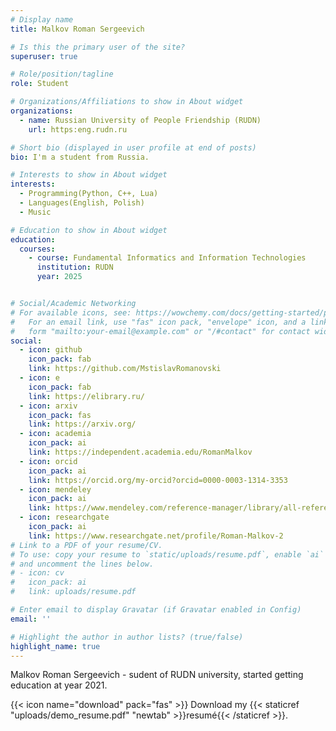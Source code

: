 ```yaml
---
# Display name
title: Malkov Roman Sergeevich

# Is this the primary user of the site?
superuser: true

# Role/position/tagline
role: Student

# Organizations/Affiliations to show in About widget
organizations:
  - name: Russian University of People Friendship (RUDN)
    url: https:eng.rudn.ru

# Short bio (displayed in user profile at end of posts)
bio: I'm a student from Russia.

# Interests to show in About widget
interests:
  - Programming(Python, C++, Lua)
  - Languages(English, Polish)
  - Music

# Education to show in About widget
education:
  courses:
    - course: Fundamental Informatics and Information Technologies
      institution: RUDN
      year: 2025


# Social/Academic Networking
# For available icons, see: https://wowchemy.com/docs/getting-started/page-builder/#icons
#   For an email link, use "fas" icon pack, "envelope" icon, and a link in the
#   form "mailto:your-email@example.com" or "/#contact" for contact widget.
social:
  - icon: github
    icon_pack: fab
    link: https://github.com/MstislavRomanovski
  - icon: e
    icon_pack: fab
    link: https://elibrary.ru/
  - icon: arxiv
    icon_pack: fas
    link: https://arxiv.org/
  - icon: academia
    icon_pack: ai
    link: https://independent.academia.edu/RomanMalkov
  - icon: orcid
    icon_pack: ai
    link: https://orcid.org/my-orcid?orcid=0000-0003-1314-3353
  - icon: mendeley
    icon_pack: ai
    link: https://www.mendeley.com/reference-manager/library/all-references
  - icon: researchgate
    icon_pack: ai
    link: https://www.researchgate.net/profile/Roman-Malkov-2
# Link to a PDF of your resume/CV.
# To use: copy your resume to `static/uploads/resume.pdf`, enable `ai` icons in `params.toml`,
# and uncomment the lines below.
# - icon: cv
#   icon_pack: ai
#   link: uploads/resume.pdf

# Enter email to display Gravatar (if Gravatar enabled in Config)
email: ''

# Highlight the author in author lists? (true/false)
highlight_name: true
---
```


Malkov Roman Sergeevich - sudent of RUDN university, started getting education at year 2021.  



{{< icon name="download" pack="fas" >}} Download my {{< staticref "uploads/demo_resume.pdf" "newtab" >}}resumé{{< /staticref >}}.
